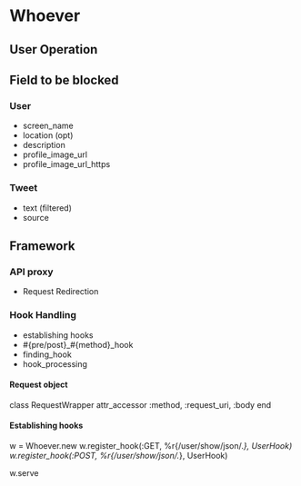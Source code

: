 
# Whoever

## User Operation



## Field to be blocked
### User
* screen_name
* location (opt)
* description
* profile_image_url
* profile_image\_url_https

### Tweet
* text (filtered)
* source




## Framework

### API proxy
* Request Redirection

### Hook Handling
* establishing hooks
* #{pre/post}\_#{method}_hook
* finding_hook
* hook_processing

#### Request object
class RequestWrapper
  attr_accessor :method, :request_uri, :body
end

#### Establishing hooks

w = Whoever.new
w.register_hook(:GET, %r{/user/show/json/.*}, UserHook)
w.register_hook(:POST, %r{/user/show/json/.*}, UserHook)

w.serve



